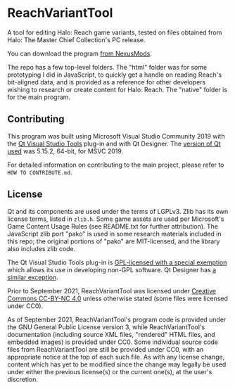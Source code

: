 # ReachVariantTool
 
A tool for editing Halo: Reach game variants, tested on files obtained from Halo: The Master Chief Collection's PC release.

You can download the program [from NexusMods](https://www.nexusmods.com/halothemasterchiefcollection/mods/192/).

The repo has a few top-level folders. The "html" folder was for some prototyping I did in JavaScript, to quickly get a handle on reading Reach's bit-aligned data, and is provided as a reference for other developers wishing to research or create content for Halo: Reach. The "native" folder is for the main program.

## Contributing

This program was built using Microsoft Visual Studio Community 2019 with the [Qt Visual Studio Tools](https://marketplace.visualstudio.com/items?itemName=TheQtCompany.QtVisualStudioTools2019) plug-in and with Qt Designer. The [version of Qt used](https://doc.qt.io/qtvstools/qtvstools-managing-projects.html#managing-qt-versions) was 5.15.2, 64-bit, for MSVC 2019.

For detailed information on contributing to the main project, please refer to `HOW TO CONTRIBUTE.md`.

## License

Qt and its components are used under the terms of LGPLv3. Zlib has its own license terms, listed in `zlib.h`. Some game assets are used per Microsoft's Game Content Usage Rules (see README.txt for further attribution). The JavaScript zlib port "pako" is used in some research materials included in this repo; the original portions of "pako" are MIT-licensed, and the library also includes zlib code.

The Qt Visual Studio Tools plug-in is [GPL-licensed with a special exemption](https://marketplace.visualstudio.com/items/TheQtCompany.QtVisualStudioTools2019/license) which allows its use in developing non-GPL software. Qt Designer has [a similar exception](https://opensource.stackexchange.com/questions/7709/using-qt-designer-to-create-ui-design-for-closed-source-application).

Prior to September 2021, ReachVariantTool was licensed under [Creative Commons CC-BY-NC 4.0](https://creativecommons.org/licenses/by-nc-sa/4.0/) unless otherwise stated (some files were licensed under CC0).

As of September 2021, ReachVariantTool's program code is provided under the GNU General Public License version 3, while ReachVariantTool's documentation (including source XML files, "rendered" HTML files, and embedded images) is provided under CC0. Some individual source code files from ReachVariantTool are still be provided under CC0, with an appropriate notice at the top of each such file. As with any license change, content which has yet to be modified since the change may legally be used under either the previous license(s) or the current one(s), at the user's discretion.
